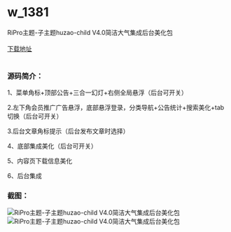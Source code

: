 # w_1381
RiPro主题-子主题huzao-child V4.0简洁大气集成后台美化包
<br/></br>
[下载地址](https://www.uuid2.com/1381.html "下载地址")
<br/></br>
<h3>源码简介：</h3>
<p>1、菜单角标+顶部公告+三合一幻灯+右侧全局悬浮（后台可开关）<p>
<p>2.左下角会员推广广告悬浮，底部悬浮登录，分类导航+公告统计+搜索美化+tab切换（后台可开关）<p>
<p>3.后台文章角标提示（后台发布文章时选择）<p>
<p>4、底部集成美化（后台可开关）<p>
<p>5、内容页下载信息美化<p>
<p>6、后台集成<p>
<h3>截图：</h3>
<img src="https://www.uuid2.com/wp-content/uploads/img/202108/dd69ee5118.jpg" alt="RiPro主题-子主题huzao-child V4.0简洁大气集成后台美化包"><img src="https://www.uuid2.com/wp-content/uploads/img/202108/20c0e42152.jpg" alt="RiPro主题-子主题huzao-child V4.0简洁大气集成后台美化包">
